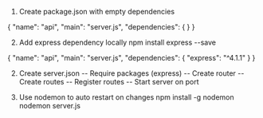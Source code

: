1. Create package.json with empty dependencies

{
  "name": "api",
  "main": "server.js",
  "dependencies": {
  }
}

2. Add express dependency locally 
npm install express --save

{
  "name": "api",
  "main": "server.js",
  "dependencies": {
    "express": "^4.1.1"
  }
}

2. Create server.json
	-- Require packages (express)
	-- Create router
	-- Create routes
	-- Register routes
	-- Start server on port

3. Use nodemon to auto restart on changes
npm install -g nodemon
nodemon server.js